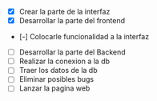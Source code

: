 - [x] Crear la parte de la interfaz
- [x] Desarrollar la parte del frontend
- [-] Colocarle funcionalidad a la interfaz
- [ ] Desarrollar la parte del Backend
- [ ] Realizar la conexion a la db
- [ ] Traer los datos de la db
- [ ] Eliminar posibles bugs
- [ ] Lanzar la pagina web
